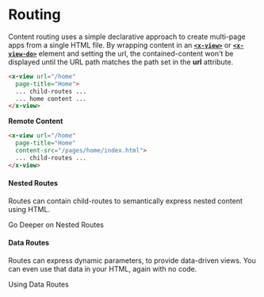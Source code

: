 # Routing

Content routing uses a simple declarative approach to create multi-page apps from a single HTML file. By wrapping content in an  [**`<x-view>`**](/components/x-view) or [**`<x-view-do>`**](/components/x-view-do) element and setting the url, the contained-content won't be displayed until the URL path matches the path set in the **url** attribute.


````html
<x-view url="/home"
  page-title="Home">
  ... child-routes ...
  ... home content ...
</x-view>
````

**Remote Content** 
````html
<x-view url="/home"
  page-title="Home"
  content-src="/pages/home/index.html">
  ... child-routes ...
</x-view>
````

#### Nested Routes

Routes can contain child-routes to semantically express nested content using HTML.

<x-link href="/navigation/static/nesting"
  custom="button" anchor-class="btn btn-info text-white " >
  <i class="ri-treasure-map-fill"></i>
  Go Deeper on Nested Routes
</x-link>

#### Data Routes

Routes can express dynamic parameters, to provide data-driven views. You can even use that data in your HTML, again with no code.
  
<x-link href="/navigation/static/data"
  custom="button" anchor-class="btn btn-info text-white " >
  <i class="ri-space-ship-line"></i>
  Using Data Routes
</x-link>